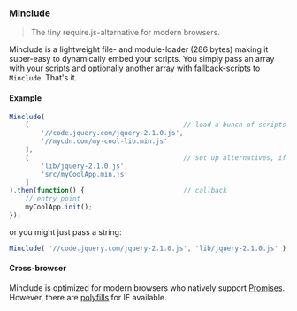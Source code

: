 ### Minclude

> The tiny require.js-alternative for modern browsers.

Minclude is a lightweight file- and module-loader (286 bytes) making it super-easy to dynamically embed your scripts.
You simply pass an array with your scripts and optionally another array with fallback-scripts to `Minclude`. That's it.
 
#### Example
 
```javascript
Minclude(
	[										// load a bunch of scripts
		'//code.jquery.com/jquery-2.1.0.js',
		'//mycdn.com/my-cool-lib.min.js'
	],
	[										// set up alternatives, if the CDN is down etc.
		'lib/jquery-2.1.0.js',
		'src/myCoolApp.min.js'
	]
).then(function() {							// callback
	// entry point
	myCoolApp.init();
});
```

or you might just pass a string:

```javascript
Minclude( '//code.jquery.com/jquery-2.1.0.js', 'lib/jquery-2.1.0.js' );
```

#### Cross-browser

Minclude is optimized for modern browsers who natively support [Promises](http://caniuse.com/#feat=promises).<br>
However, there are [polyfills](https://github.com/jakearchibald/es6-promise) for IE available.
